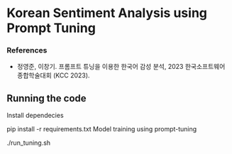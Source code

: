 # Korean Sentiment Analysis using Prompt Tuning

### References
* 정영준, 이창기. 프롬프트 튜닝을 이용한 한국어 감성 분석, 2023 한국소프트웨어종합학술대회 (KCC 2023).

## Running the code
Install dependecies

pip install -r requirements.txt
Model training using prompt-tuning

./run_tuning.sh
